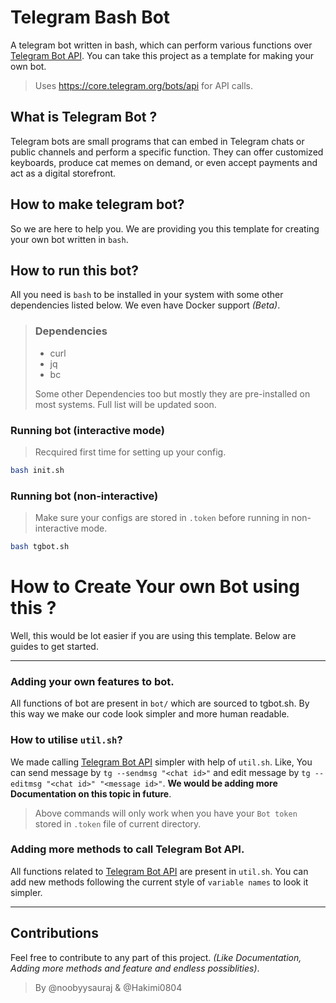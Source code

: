 # Telegram Bash Bot
A telegram bot written in bash, which can perform various functions over [Telegram Bot API](https://core.telegram.org/bots/api). You can take this project as a template for making your own bot.
> Uses https://core.telegram.org/bots/api for API calls.

## What is Telegram Bot ?
Telegram bots are small programs that can embed in Telegram chats or public channels and perform a specific function. They can offer customized keyboards, produce cat memes on demand, or even accept payments and act as a digital storefront.

## How to make telegram bot?
So we are here to help you. We are providing you this template for creating your own bot written in `bash`.

## How to run this bot?
All you need is `bash` to be installed in your system with some other dependencies listed below. We even have Docker support _(Beta)_.

> ###  Dependencies
>
> - curl
> - jq
> - bc
>
> Some other Dependencies too but mostly they are pre-installed on most systems. Full list will be updated soon.

### Running bot (interactive mode)
> Recquired first time for setting up your config.
```bash
bash init.sh
```

### Running bot (non-interactive)
> Make sure your configs are stored in `.token` before running in non-interactive mode.
```bash
bash tgbot.sh
```

# How to Create Your own Bot using this ?
Well, this would be lot easier if you are using this template. Below are guides to get started.
***
### Adding your own features to bot.

All functions of bot are present in `bot/` which are sourced to tgbot.sh. By this way we make our code look simpler and more human readable.

### How to utilise `util.sh`?
We made calling [Telegram Bot API](https://core.telegram.org/bots/api) simpler with help of `util.sh`. Like, You can send message by `tg --sendmsg "<chat id>"` and edit message by `tg --editmsg "<chat id>" "<message id>"`.
__We would be adding more Documentation on this topic in future__.
> Above commands will only work when you have your `Bot token` stored in `.token` file of current directory.

### Adding more methods to call Telegram Bot API.

All functions related to [Telegram Bot API](https://core.telegram.org/bots/api) are present in  `util.sh`. You can add new methods following the current style of `variable names` to look it simpler.
***
## Contributions
Feel free to contribute to any part of this project. _(Like Documentation, Adding more methods and feature and endless possiblities)_.

> By @noobyysauraj & @Hakimi0804

